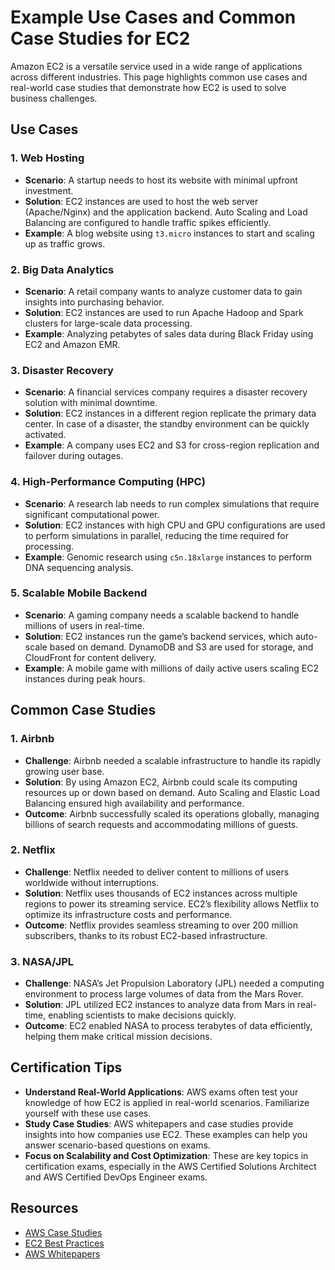 # Example Use Cases and Common Case Studies for EC2

Amazon EC2 is a versatile service used in a wide range of applications across different industries. This page highlights common use cases and real-world case studies that demonstrate how EC2 is used to solve business challenges.

## Use Cases

### 1. **Web Hosting**
   - **Scenario**: A startup needs to host its website with minimal upfront investment.
   - **Solution**: EC2 instances are used to host the web server (Apache/Nginx) and the application backend. Auto Scaling and Load Balancing are configured to handle traffic spikes efficiently.
   - **Example**: A blog website using `t3.micro` instances to start and scaling up as traffic grows.

### 2. **Big Data Analytics**
   - **Scenario**: A retail company wants to analyze customer data to gain insights into purchasing behavior.
   - **Solution**: EC2 instances are used to run Apache Hadoop and Spark clusters for large-scale data processing.
   - **Example**: Analyzing petabytes of sales data during Black Friday using EC2 and Amazon EMR.

### 3. **Disaster Recovery**
   - **Scenario**: A financial services company requires a disaster recovery solution with minimal downtime.
   - **Solution**: EC2 instances in a different region replicate the primary data center. In case of a disaster, the standby environment can be quickly activated.
   - **Example**: A company uses EC2 and S3 for cross-region replication and failover during outages.

### 4. **High-Performance Computing (HPC)**
   - **Scenario**: A research lab needs to run complex simulations that require significant computational power.
   - **Solution**: EC2 instances with high CPU and GPU configurations are used to perform simulations in parallel, reducing the time required for processing.
   - **Example**: Genomic research using `c5n.18xlarge` instances to perform DNA sequencing analysis.

### 5. **Scalable Mobile Backend**
   - **Scenario**: A gaming company needs a scalable backend to handle millions of users in real-time.
   - **Solution**: EC2 instances run the game’s backend services, which auto-scale based on demand. DynamoDB and S3 are used for storage, and CloudFront for content delivery.
   - **Example**: A mobile game with millions of daily active users scaling EC2 instances during peak hours.

## Common Case Studies

### 1. **Airbnb**
   - **Challenge**: Airbnb needed a scalable infrastructure to handle its rapidly growing user base.
   - **Solution**: By using Amazon EC2, Airbnb could scale its computing resources up or down based on demand. Auto Scaling and Elastic Load Balancing ensured high availability and performance.
   - **Outcome**: Airbnb successfully scaled its operations globally, managing billions of search requests and accommodating millions of guests.

### 2. **Netflix**
   - **Challenge**: Netflix needed to deliver content to millions of users worldwide without interruptions.
   - **Solution**: Netflix uses thousands of EC2 instances across multiple regions to power its streaming service. EC2’s flexibility allows Netflix to optimize its infrastructure costs and performance.
   - **Outcome**: Netflix provides seamless streaming to over 200 million subscribers, thanks to its robust EC2-based infrastructure.

### 3. **NASA/JPL**
   - **Challenge**: NASA’s Jet Propulsion Laboratory (JPL) needed a computing environment to process large volumes of data from the Mars Rover.
   - **Solution**: JPL utilized EC2 instances to analyze data from Mars in real-time, enabling scientists to make decisions quickly.
   - **Outcome**: EC2 enabled NASA to process terabytes of data efficiently, helping them make critical mission decisions.

## Certification Tips

- **Understand Real-World Applications**: AWS exams often test your knowledge of how EC2 is applied in real-world scenarios. Familiarize yourself with these use cases.
- **Study Case Studies**: AWS whitepapers and case studies provide insights into how companies use EC2. These examples can help you answer scenario-based questions on exams.
- **Focus on Scalability and Cost Optimization**: These are key topics in certification exams, especially in the AWS Certified Solutions Architect and AWS Certified DevOps Engineer exams.

## Resources

- [AWS Case Studies](https://aws.amazon.com/solutions/case-studies/)
- [EC2 Best Practices](https://aws.amazon.com/ec2/)
- [AWS Whitepapers](https://aws.amazon.com/whitepapers/)

